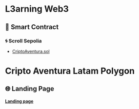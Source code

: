 # L3arning Web3

## 📜 Smart Contract

### 🌀 Scroll Sepolia

- [CriptoAventura.sol](https://sepolia.scrollscan.com/address/0xbd24709AD561e49291DF8CAaC214d2923fA41d1c)

# Cripto Aventura Latam Polygon

## 🌐 Landing Page

  <h4>
    <a href="https://aventura-web-polygon.vercel.app/">Landing page</a>
  </h4>
